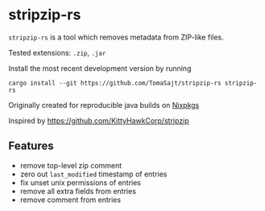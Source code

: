 # stripzip-rs
`stripzip-rs` is a tool which removes metadata from ZIP-like files.

Tested extensions: `.zip`, `.jar`

Install the most recent development version by running
```
cargo install --git https://github.com/TomaSajt/stripzip-rs stripzip-rs
```

Originally created for reproducible java builds on [Nixpkgs](https://github.com/NixOS/nixpkgs)

Inspired by https://github.com/KittyHawkCorp/stripzip

## Features
- remove top-level zip comment
- zero out `last_modified` timestamp of entries
- fix unset unix permissions of entries
- remove all extra fields from entries
- remove comment from entries
